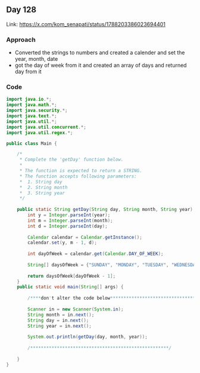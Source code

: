 ## Day 128

Link: https://x.com/kom_senapati/status/1788203386023694401

### Approach

- Converted the strings to numbers and created a calender and set the year, month, date
- got the day of week from it and created an array of days and returned day from it

### Code

```java
import java.io.*;
import java.math.*;
import java.security.*;
import java.text.*;
import java.util.*;
import java.util.concurrent.*;
import java.util.regex.*;

public class Main {

    /*
     * Complete the 'getDay' function below.
     *
     * The function is expected to return a STRING.
     * The function accepts following parameters:
     *  1. String day
     *  2. String month
     *  3. String year
     */
      
    public static String getDay(String day, String month, String year) {
        int y = Integer.parseInt(year);
        int m = Integer.parseInt(month);
        int d = Integer.parseInt(day);
        
        Calendar calendar = Calendar.getInstance();
        calendar.set(y, m - 1, d);
        
        int dayOfWeek = calendar.get(Calendar.DAY_OF_WEEK);
        
        String[] daysOfWeek = {"SUNDAY", "MONDAY", "TUESDAY", "WEDNESDAY", "THURSDAY", "FRIDAY", "SATURDAY"};
        
        return daysOfWeek[dayOfWeek - 1];
    }
    public static void main(String[] args) {
        
        /****don't alter the code below*************************************/
        
        Scanner in = new Scanner(System.in);
        String month = in.next();
        String day = in.next();
        String year = in.next();
        
        System.out.println(getDay(day, month, year));
        
        /****************************************************/
        
    }
}
```
